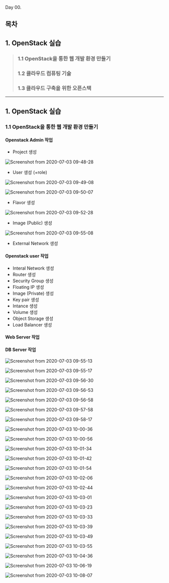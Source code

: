 Day 00.

## 목차
 
## 1. OpenStack 실습

> ### 1.1 OpenStack을 통한 웹 개발 환경 만들기
> ### 1.2 클라우드 컴퓨팅 기술
> ### 1.3 클라우드 구축을 위한 오픈스택


------------
 
## 1. OpenStack 실습


### 1.1 OpenStack을 통한 웹 개발 환경 만들기

#### Openstack Admin 작업

* Project 생성

![Screenshot from 2020-07-03 09-48-28](https://user-images.githubusercontent.com/56064985/86422992-a5b29e00-bd19-11ea-96b5-7f953b5c8c46.png)


* User 생성 (+role)

![Screenshot from 2020-07-03 09-49-08](https://user-images.githubusercontent.com/56064985/86422993-a77c6180-bd19-11ea-8695-8f9e709d6bbf.png)

![Screenshot from 2020-07-03 09-50-07](https://user-images.githubusercontent.com/56064985/86422996-a9462500-bd19-11ea-9a82-7e8fdd3b5f24.png)


* Flavor 생성


![Screenshot from 2020-07-03 09-52-28](https://user-images.githubusercontent.com/56064985/86422998-aba87f00-bd19-11ea-8cfb-6c77c2971e5e.png)


* Image (Public) 생성

![Screenshot from 2020-07-03 09-55-08](https://user-images.githubusercontent.com/56064985/86423006-b06d3300-bd19-11ea-93a0-75b411525fb2.png)



* External Network 생성






#### Openstack user 작업

* Interal Network 생성
* Router 생성
* Security Group 생성
* Floating IP 생성
* Image (Private) 생성
* Key pair 생성
* Intance 생성
* Volume 생성
* Object Storage 생성
* Load Balancer 생성


#### Web Server 작업


#### DB Server 작업









![Screenshot from 2020-07-03 09-55-13](https://user-images.githubusercontent.com/56064985/86423008-b19e6000-bd19-11ea-879a-86335a9eccea.png)

![Screenshot from 2020-07-03 09-55-17](https://user-images.githubusercontent.com/56064985/86423009-b3682380-bd19-11ea-82ad-ced054bfe6ca.png)

![Screenshot from 2020-07-03 09-56-30](https://user-images.githubusercontent.com/56064985/86423011-b4995080-bd19-11ea-807c-cc7e1bd2faa7.png)

![Screenshot from 2020-07-03 09-56-53](https://user-images.githubusercontent.com/56064985/86423022-b8c56e00-bd19-11ea-88b6-a0b2caaa295a.png)

![Screenshot from 2020-07-03 09-56-58](https://user-images.githubusercontent.com/56064985/86423026-ba8f3180-bd19-11ea-8840-bd6606c5f072.png)

![Screenshot from 2020-07-03 09-57-58](https://user-images.githubusercontent.com/56064985/86423030-bc58f500-bd19-11ea-83a0-6cfa3c27f0da.png)

![Screenshot from 2020-07-03 09-58-17](https://user-images.githubusercontent.com/56064985/86423037-bf53e580-bd19-11ea-9118-76a73d14aedf.png)

![Screenshot from 2020-07-03 10-00-36](https://user-images.githubusercontent.com/56064985/86423039-c0851280-bd19-11ea-891f-62133dc50cf6.png)

![Screenshot from 2020-07-03 10-00-56](https://user-images.githubusercontent.com/56064985/86423043-c1b63f80-bd19-11ea-9dbc-d0df58e981d7.png)

![Screenshot from 2020-07-03 10-01-34](https://user-images.githubusercontent.com/56064985/86423045-c2e76c80-bd19-11ea-84ac-326bda49f203.png)

![Screenshot from 2020-07-03 10-01-42](https://user-images.githubusercontent.com/56064985/86423048-c4189980-bd19-11ea-8b73-f9cb01cd2fe3.png)

![Screenshot from 2020-07-03 10-01-54](https://user-images.githubusercontent.com/56064985/86423052-c549c680-bd19-11ea-9866-c06bf9f12230.png)

![Screenshot from 2020-07-03 10-02-06](https://user-images.githubusercontent.com/56064985/86423056-c7138a00-bd19-11ea-91b1-3f0dcf13e2bd.png)

![Screenshot from 2020-07-03 10-02-44](https://user-images.githubusercontent.com/56064985/86423059-c844b700-bd19-11ea-96c5-afc1811c3e17.png)

![Screenshot from 2020-07-03 10-03-01](https://user-images.githubusercontent.com/56064985/86423061-c975e400-bd19-11ea-80ee-005cf18545b1.png)

![Screenshot from 2020-07-03 10-03-23](https://user-images.githubusercontent.com/56064985/86423064-cb3fa780-bd19-11ea-9d64-183a470d8d94.png)

![Screenshot from 2020-07-03 10-03-33](https://user-images.githubusercontent.com/56064985/86423066-cbd83e00-bd19-11ea-8f53-da07cf34c87c.png)

![Screenshot from 2020-07-03 10-03-39](https://user-images.githubusercontent.com/56064985/86423071-cd096b00-bd19-11ea-8a73-ebbd6ef48dda.png)

![Screenshot from 2020-07-03 10-03-49](https://user-images.githubusercontent.com/56064985/86423078-ced32e80-bd19-11ea-8776-5e21e0f94462.png)

![Screenshot from 2020-07-03 10-03-55](https://user-images.githubusercontent.com/56064985/86423082-d0045b80-bd19-11ea-84d0-d955a8c8a2ef.png)

![Screenshot from 2020-07-03 10-04-36](https://user-images.githubusercontent.com/56064985/86423085-d1358880-bd19-11ea-92e1-4d1604fe17e9.png)

![Screenshot from 2020-07-03 10-06-19](https://user-images.githubusercontent.com/56064985/86423089-d266b580-bd19-11ea-9938-0a34a1efd174.png)

![Screenshot from 2020-07-03 10-08-07](https://user-images.githubusercontent.com/56064985/86423092-d397e280-bd19-11ea-834e-be8a0795569c.png)



